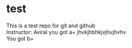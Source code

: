 # test
This is a test repo for git and github
<br>
Instructor: Aviral
you got a+
jhvkjhbhkjvjhvjhvhv
<br>
You got b+